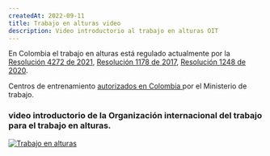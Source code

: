 ```yaml
---
createdAt: 2022-09-11
title: Trabajo en alturas video
description: Video introductorio al trabajo en alturas OIT
---
```

E﻿n Colombia el trabajo en alturas está regulado actualmente por la [Resolución 4272 de 2021](https://www.cancilleria.gov.co/sites/default/files/Normograma/docs/pdf/resolucion_mtra_4272_2021.pdf), [Resolución 1178 de 2017](https://www.mintrabajo.gov.co/documents/20147/647970/Resoluci%C3%B3n+No+1178.pdf), [Resolución 1248 de 2020](https://www.mintrabajo.gov.co/documents/20147/45087/Resolucion-1248.pdf). 

C﻿entros de entrenamiento [autorizados en Colombia ](https://app2.mintrabajo.gov.co/CentrosEntrenamiento/oferentes.aspx) por el Ministerio de trabajo.

### v﻿ideo introductorio de la Organización internacional del trabajo para el trabajo en alturas.


[![T﻿rabajo en alturas](http://img.youtube.com/vi/ybSsMoNyyL0/0.jpg)](https://www.youtube.com/watch?v=ybSsMoNyyL0&t=5s "T﻿rabajo en alturas")